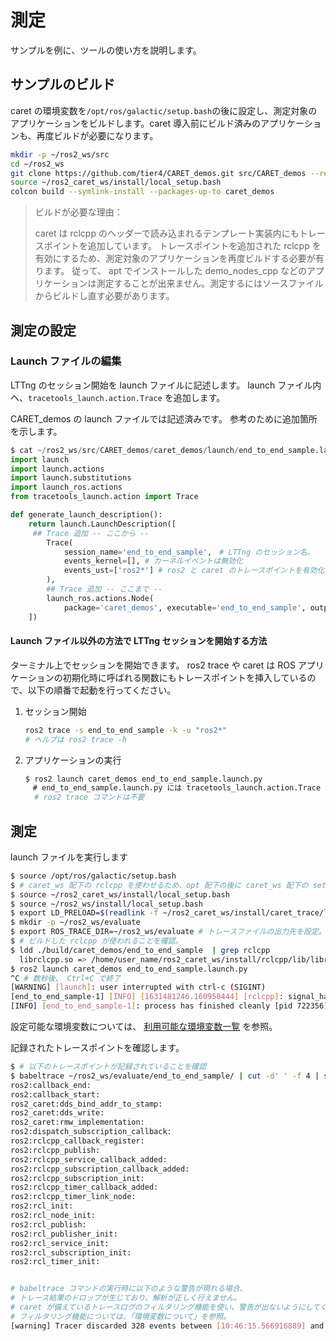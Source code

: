 # 測定

サンプルを例に、ツールの使い方を説明します。

## サンプルのビルド

caret の環境変数を`/opt/ros/galactic/setup.bash`の後に設定し、測定対象のアプリケーションをビルドします。caret 導入前にビルド済みのアプリケーションも、再度ビルドが必要になります。

```bash
mkdir -p ~/ros2_ws/src
cd ~/ros2_ws
git clone https://github.com/tier4/CARET_demos.git src/CARET_demos --recursive
source ~/ros2_caret_ws/install/local_setup.bash
colcon build --symlink-install --packages-up-to caret_demos
```

> ビルドが必要な理由：
>
> caret は rclcpp のヘッダーで読み込まれるテンプレート実装内にもトレースポイントを追加しています。
> トレースポイントを追加された rclcpp を有効にするため、測定対象のアプリケーションを再度ビルドする必要が有ります。
> 従って、 apt でインストールした demo_nodes_cpp などのアプリケーションは測定することが出来ません。測定するにはソースファイルからビルドし直す必要があります。

## 測定の設定

### Launch ファイルの編集

LTTng のセッション開始を launch ファイルに記述します。
launch ファイル内へ、`tracetools_launch.action.Trace` を追加します。

CARET_demos の launch ファイルでは記述済みです。
参考のために追加箇所を示します。

```python
$ cat ~/ros2_ws/src/CARET_demos/caret_demos/launch/end_to_end_sample.launch.py
import launch
import launch.actions
import launch.substitutions
import launch_ros.actions
from tracetools_launch.action import Trace

def generate_launch_description():
    return launch.LaunchDescription([
     ## Trace 追加 -- ここから --
        Trace(
            session_name='end_to_end_sample',　# LTTng のセッション名。
            events_kernel=[], # カーネルイベントは無効化
            events_ust=['ros2*'] # ros2 と caret のトレースポイントを有効化]
        ),
        ## Trace 追加 -- ここまで --
        launch_ros.actions.Node(
            package='caret_demos', executable='end_to_end_sample', output='screen'),
    ])
```

#### Launch ファイル以外の方法で LTTng セッションを開始する方法

ターミナル上でセッションを開始できます。
ros2 trace や caret は ROS アプリケーションの初期化時に呼ばれる関数にもトレースポイントを挿入しているので、以下の順番で起動を行ってください。

1. セッション開始

   ```bash
   ros2 trace -s end_to_end_sample -k -u "ros2*"
   # ヘルプは ros2 trace -h
   ```

2. アプリケーションの実行

   ```bash
   $ ros2 launch caret_demos end_to_end_sample.launch.py
   　# end_to_end_sample.launch.py には tracetools_launch.action.Trace が追加済みなので、
     # ros2 trace コマンドは不要
   ```

## 測定

launch ファイルを実行します

```bash
$ source /opt/ros/galactic/setup.bash
$ # caret_ws 配下の rclcpp を使わせるため、opt 配下の後に caret_ws 配下の setup.bash を実行する。
$ source ~/ros2_caret_ws/install/local_setup.bash
$ source ~/ros2_ws/install/local_setup.bash
$ export LD_PRELOAD=$(readlink -f ~/ros2_caret_ws/install/caret_trace/lib/libcaret.so)
$ mkdir -p ~/ros2_ws/evaluate
$ export ROS_TRACE_DIR=~/ros2_ws/evaluate # トレースファイルの出力先を設定。デフォルトは ~/.ros/tracing。
$ # ビルドした rclcpp が使われることを確認。
$ ldd ./build/caret_demos/end_to_end_sample  | grep rclcpp
  librclcpp.so => /home/user_name/ros2_caret_ws/install/rclcpp/lib/librclcpp.so
$ ros2 launch caret_demos end_to_end_sample.launch.py
^C # 数秒後、 Ctrl+C で終了
[WARNING] [launch]: user interrupted with ctrl-c (SIGINT)
[end_to_end_sample-1] [INFO] [1631481246.160958444] [rclcpp]: signal_handler(signal_value=2)
[INFO] [end_to_end_sample-1]: process has finished cleanly [pid 722356]
```

設定可能な環境変数については、 [利用可能な環境変数一覧](../supplements/env.md) を参照。

記録されたトレースポイントを確認します。

```bash
$ # 以下のトレースポイントが記録されていることを確認
$ babeltrace ~/ros2_ws/evaluate/end_to_end_sample/ | cut -d' ' -f 4 | sort -u
ros2:callback_end:
ros2:callback_start:
ros2_caret:dds_bind_addr_to_stamp:
ros2_caret:dds_write:
ros2_caret:rmw_implementation:
ros2:dispatch_subscription_callback:
ros2:rclcpp_callback_register:
ros2:rclcpp_publish:
ros2:rclcpp_service_callback_added:
ros2:rclcpp_subscription_callback_added:
ros2:rclcpp_subscription_init:
ros2:rclcpp_timer_callback_added:
ros2:rclcpp_timer_link_node:
ros2:rcl_init:
ros2:rcl_node_init:
ros2:rcl_publish:
ros2:rcl_publisher_init:
ros2:rcl_service_init:
ros2:rcl_subscription_init:
ros2:rcl_timer_init:


# babeltrace コマンドの実行時に以下のような警告が現れる場合、
# トレース結果のドロップが生じており、解析が正しく行えません。
# caret が備えているトレースログのフィルタリング機能を使い、警告が出ないようにしてください。
# フィルタリング機能については、「環境変数について」を参照。
[warning] Tracer discarded 328 events between [10:46:15.566916889] and [10:46:15.620323777] in trace UUID 353a72bc12d4bcc85c9158dd8f88ef9, at path: "end_to_end_sample/ust/uid/10368/64-bit", within stream id 0, at relative path: "ros2_3". You should consider recording a new trace with larger buffers or with fewer events enabled.
```
